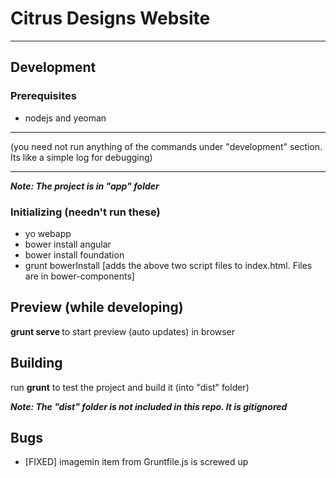 # Citrus Designs Website
---
## Development
### Prerequisites
- nodejs and yeoman

---

(you need not run anything of the commands under "development" section. Its like a simple log for debugging)

---
<b>*Note: The project is in "app" folder*</b>

### Initializing (needn't run these)
- yo webapp
- bower install angular
- bower install foundation
- grunt bowerInstall [adds the above two script files to index.html. Files are in bower-components]

## Preview (while developing)
  <b>grunt serve </b> to start preview (auto updates) in browser

## Building
 run <b>grunt</b> to test the project and build it (into "dist" folder)

 <b><i> Note: The "dist" folder is not included in this repo. It is gitignored </i></b>

## Bugs

- [FIXED] imagemin item from Gruntfile.js is screwed up

